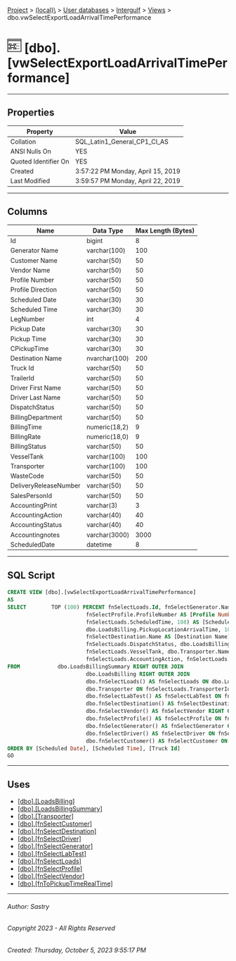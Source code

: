 #### 

[Project](../../../../index.md) > [(local)\\](../../../index.md) > [User databases](../../index.md) > [Intergulf](../index.md) > [Views](Views.md) > dbo.vwSelectExportLoadArrivalTimePerformance

# ![Views](../../../../Images/View32.png) [dbo].[vwSelectExportLoadArrivalTimePerformance]

---

## <a name="#properties"></a>Properties

| Property | Value |
|---|---|
| Collation | SQL_Latin1_General_CP1_CI_AS |
| ANSI Nulls On | YES |
| Quoted Identifier On | YES |
| Created | 3:57:22 PM Monday, April 15, 2019 |
| Last Modified | 3:59:57 PM Monday, April 22, 2019 |


---

## <a name="#columns"></a>Columns

| Name | Data Type | Max Length (Bytes) |
|---|---|---|
| Id | bigint | 8 |
| Generator Name | varchar(100) | 100 |
| Customer Name | varchar(50) | 50 |
| Vendor Name | varchar(50) | 50 |
| Profile Number | varchar(50) | 50 |
| Profile Direction | varchar(50) | 50 |
| Scheduled Date | varchar(30) | 30 |
| Scheduled Time | varchar(30) | 30 |
| LegNumber | int | 4 |
| Pickup Date | varchar(30) | 30 |
| Pickup Time | varchar(30) | 30 |
| CPickupTime | varchar(30) | 30 |
| Destination Name | nvarchar(100) | 200 |
| Truck Id | varchar(50) | 50 |
| TrailerId | varchar(50) | 50 |
| Driver First Name | varchar(50) | 50 |
| Driver Last Name | varchar(50) | 50 |
| DispatchStatus | varchar(50) | 50 |
| BillingDepartment | varchar(50) | 50 |
| BillingTime | numeric(18,2) | 9 |
| BillingRate | numeric(18,0) | 9 |
| BillingStatus | varchar(50) | 50 |
| VesselTank | varchar(100) | 100 |
| Transporter | varchar(100) | 100 |
| WasteCode | varchar(50) | 50 |
| DeliveryReleaseNumber | varchar(50) | 50 |
| SalesPersonId | varchar(50) | 50 |
| AccountingPrint | varchar(3) | 3 |
| AccountingAction | varchar(40) | 40 |
| AccountingStatus | varchar(40) | 40 |
| Accountingnotes | varchar(3000) | 3000 |
| ScheduledDate | datetime | 8 |


---

## <a name="#sqlscript"></a>SQL Script

```sql
CREATE VIEW [dbo].[vwSelectExportLoadArrivalTimePerformance]
AS
SELECT        TOP (100) PERCENT fnSelectLoads.Id, fnSelectGenerator.Name AS [Generator Name], fnSelectCustomer.Name AS [Customer Name], fnSelectVendor.Name AS [Vendor Name], 
                         fnSelectProfile.ProfileNumber AS [Profile Number], fnSelectProfile.Direction AS [Profile Direction], CONVERT(Varchar, fnSelectLoads.ScheduledDate, 110) AS [Scheduled Date], CONVERT(Varchar, 
                         fnSelectLoads.ScheduledTime, 108) AS [Scheduled Time], dbo.LoadsBilling.LegNumber, CONVERT(Varchar, dbo.LoadsBilling.BeginningDate, 110) AS [Pickup Date], CONVERT(Varchar, 
                         dbo.LoadsBilling.PickupLocationArrivalTime, 108) AS [Pickup Time], dbo.fnToPickupTimeRealTime(fnSelectProfile.Direction, CONVERT(Varchar, dbo.LoadsBilling.PickupLocationArrivalTime, 108)) AS CPickupTime, 
                         fnSelectDestination.Name AS [Destination Name], fnSelectLoads.TruckId AS [Truck Id], fnSelectLoads.TrailerId, fnSelectDriver.FirstName AS [Driver First Name], fnSelectDriver.LastName AS [Driver Last Name], 
                         fnSelectLoads.DispatchStatus, dbo.LoadsBillingSummary.BillingDepartment, dbo.LoadsBillingSummary.BillingTime, dbo.LoadsBillingSummary.BillingRate, dbo.LoadsBillingSummary.BillingStatus, 
                         fnSelectLoads.VesselTank, dbo.Transporter.Name AS Transporter, fnSelectProfile.WasteCode, fnSelectLoads.DeliveryReleaseNumber, fnSelectProfile.SalesPersonId, fnSelectLoads.AccountingPrint, 
                         fnSelectLoads.AccountingAction, fnSelectLoads.AccountingStatus, fnSelectLoads.Accountingnotes, fnSelectLoads.ScheduledDate
FROM            dbo.LoadsBillingSummary RIGHT OUTER JOIN
                         dbo.LoadsBilling RIGHT OUTER JOIN
                         dbo.fnSelectLoads() AS fnSelectLoads ON dbo.LoadsBilling.LoadId = fnSelectLoads.Id LEFT OUTER JOIN
                         dbo.Transporter ON fnSelectLoads.TransporterId = dbo.Transporter.Id ON dbo.LoadsBillingSummary.LoadId = fnSelectLoads.Id LEFT OUTER JOIN
                         dbo.fnSelectLabTest() AS fnSelectLabTest ON fnSelectLoads.LabTestId = fnSelectLabTest.Id LEFT OUTER JOIN
                         dbo.fnSelectDestination() AS fnSelectDestination ON fnSelectLoads.DestinationId = fnSelectDestination.Id LEFT OUTER JOIN
                         dbo.fnSelectVendor() AS fnSelectVendor RIGHT OUTER JOIN
                         dbo.fnSelectProfile() AS fnSelectProfile ON fnSelectVendor.Id = fnSelectProfile.VendorId LEFT OUTER JOIN
                         dbo.fnSelectGenerator() AS fnSelectGenerator ON fnSelectProfile.GeneratorId = fnSelectGenerator.Id ON fnSelectLoads.ProfileId = fnSelectProfile.Id LEFT OUTER JOIN
                         dbo.fnSelectDriver() AS fnSelectDriver ON fnSelectLoads.DriverId = fnSelectDriver.Id LEFT OUTER JOIN
                         dbo.fnSelectCustomer() AS fnSelectCustomer ON fnSelectLoads.CustomerId = fnSelectCustomer.Id
ORDER BY [Scheduled Date], [Scheduled Time], [Truck Id]
GO

```


---

## <a name="#uses"></a>Uses

* [[dbo].[LoadsBilling]](../Tables/dbo_LoadsBilling.md)
* [[dbo].[LoadsBillingSummary]](../Tables/dbo_LoadsBillingSummary.md)
* [[dbo].[Transporter]](../Tables/dbo_Transporter.md)
* [[dbo].[fnSelectCustomer]](../Programmability/Functions/Table-valued_Functions/dbo_fnSelectCustomer.md)
* [[dbo].[fnSelectDestination]](../Programmability/Functions/Table-valued_Functions/dbo_fnSelectDestination.md)
* [[dbo].[fnSelectDriver]](../Programmability/Functions/Table-valued_Functions/dbo_fnSelectDriver.md)
* [[dbo].[fnSelectGenerator]](../Programmability/Functions/Table-valued_Functions/dbo_fnSelectGenerator.md)
* [[dbo].[fnSelectLabTest]](../Programmability/Functions/Table-valued_Functions/dbo_fnSelectLabTest.md)
* [[dbo].[fnSelectLoads]](../Programmability/Functions/Table-valued_Functions/dbo_fnSelectLoads.md)
* [[dbo].[fnSelectProfile]](../Programmability/Functions/Table-valued_Functions/dbo_fnSelectProfile.md)
* [[dbo].[fnSelectVendor]](../Programmability/Functions/Table-valued_Functions/dbo_fnSelectVendor.md)
* [[dbo].[fnToPickupTimeRealTime]](../Programmability/Functions/Scalar-valued_Functions/dbo_fnToPickupTimeRealTime.md)


---

###### Author:  Sastry

###### Copyright 2023 - All Rights Reserved

###### Created: Thursday, October 5, 2023 9:55:17 PM

